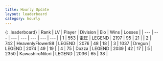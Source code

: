 ```yaml
---
title: Hourly Update
layout: leaderboard
category: hourly
---
```


{: .leaderboard}
| Rank | LV | Player | Division | Elo | Wins | Losses |
| --- | --- | --- | --- | --- | --- | --- |
| <span data-change="0">1</span> | 553 | <span title="ID: 407707">電圧</span> | LEGEND | <span data-change="4">2197</span> | <span data-change="1">95</span> | <span data-change="0">21</span> |
| <span data-change="0">2</span> | 742 | <span title="ID: 518429">HeavenlyFlower88</span> | LEGEND | <span data-change="0">2076</span> | <span data-change="0">48</span> | <span data-change="0">18</span> |
| <span data-change="0">3</span> | 1037 | <span title="ID: 337810">Dregun</span> | LEGEND | <span data-change="0">2074</span> | <span data-change="0">49</span> | <span data-change="0">19</span> |
| <span data-change="1">4</span> | 75 | <span title="ID: 640253">Dozza</span> | LEGEND | <span data-change="0">2039</span> | <span data-change="0">42</span> | <span data-change="0">17</span> |
| <span data-change="1">5</span> | 2350 | <span title="ID: 164871">KawashiroNitori</span> | LEGEND | <span data-change="0">2036</span> | <span data-change="0">65</span> | <span data-change="0">38</span> |